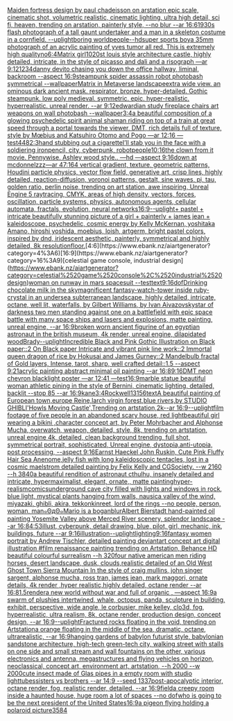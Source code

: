 [Maiden fortress design by paul chadeisson on arstation epic scale, cinematic shot, volumetric realistic, cinematic lighting, ultra high detail, sci fi, heaven, trending on arstation, painterly style, --no blur --ar 16:6](https://www.ebank.nz/aiartgenerator?category=Maiden%2520fortress%2520design%2520by%2520paul%2520chadeisson%2520on%2520arstation%2520epic%2520scale%2C%2520cinematic%2520shot%2C%2520volumetric%2520realistic%2C%2520cinematic%2520lighting%2C%2520ultra%2520high%2520detail%2C%2520sci%2520fi%2C%2520heaven%2C%2520trending%2520on%2520arstation%2C%2520painterly%2520style%2C%2520--no%2520blur%2520--ar%252016%3A6)[](https://www.ebank.nz/aiartgenerator?category=)[1930s flash photograph of a tall gaunt undertaker and a man in a skeleton costume in a cornfield. --uplight](https://www.ebank.nz/aiartgenerator?category=1930s%2520flash%2520photograph%2520of%2520a%2520tall%2520gaunt%2520undertaker%2520and%2520a%2520man%2520in%2520a%2520skeleton%2520costume%2520in%2520a%2520cornfield.%2520--uplight)[boring world](https://www.ebank.nz/aiartgenerator?category=boring%2520world)[people](https://www.ebank.nz/aiartgenerator?category=people)[](https://www.ebank.nz/aiartgenerator?category=)[--hd](https://www.ebank.nz/aiartgenerator?category=--hd)[super sports boy](https://www.ebank.nz/aiartgenerator?category=super%2520sports%2520boy)[a 35mm photograph of an acrylic painting of yves tumor all red. This is extremely high quality](https://www.ebank.nz/aiartgenerator?category=a%252035mm%2520photograph%2520of%2520an%2520acrylic%2520painting%2520of%2520yves%2520tumor%2520all%2520red.%2520This%2520is%2520extremely%2520high%2520quality)[no](https://www.ebank.nz/aiartgenerator?category=no)[6:4](https://www.ebank.nz/aiartgenerator?category=6%3A4)[Matrix girl](https://www.ebank.nz/aiartgenerator?category=Matrix%2520girl)[1020](https://www.ebank.nz/aiartgenerator?category=1020)[st louis style architecture castle, highly detailed, intricate, in the style of picasso and dali and a risograph —ar 9:12](https://www.ebank.nz/aiartgenerator?category=st%2520louis%2520style%2520architecture%2520castle%2C%2520highly%2520detailed%2C%2520intricate%2C%2520in%2520the%2520style%2520of%2520picasso%2520and%2520dali%2520and%2520a%2520risograph%2520%E2%80%94ar%25209%3A12)[1234](https://www.ebank.nz/aiartgenerator?category=1234)[danny devito chasing you down the office hallway, liminal, backroom --aspect 16:9](https://www.ebank.nz/aiartgenerator?category=danny%2520devito%2520chasing%2520you%2520down%2520the%2520office%2520hallway%2C%2520liminal%2C%2520backroom%2520--aspect%252016%3A9)[steampunk spider assassin robot photobash symmetrical --wallpaper](https://www.ebank.nz/aiartgenerator?category=steampunk%2520spider%2520assassin%2520robot%2520photobash%2520symmetrical%2520--wallpaper)[Matrix in Metaverse landscape](https://www.ebank.nz/aiartgenerator?category=Matrix%2520in%2520Metaverse%2520landscape)[extra wide view. an ominous dark ancient mask. respirator. bronze. hyper-detailed. Gothic steampunk. low poly medieval. symmetric. epic. hyper-realistic. hyperrealistic. unreal render. --ar 9:12](https://www.ebank.nz/aiartgenerator?category=extra%2520wide%2520view.%2520an%2520ominous%2520dark%2520ancient%2520mask.%2520respirator.%2520bronze.%2520hyper-detailed.%2520Gothic%2520steampunk.%2520low%2520poly%2520medieval.%2520symmetric.%2520epic.%2520hyper-realistic.%2520hyperrealistic.%2520unreal%2520render.%2520--ar%25209%3A12)[edwardian study fireplace chairs art weapons on wall photobash --wallpaper](https://www.ebank.nz/aiartgenerator?category=edwardian%2520study%2520fireplace%2520chairs%2520art%2520weapons%2520on%2520wall%2520photobash%2520--wallpaper)[3:4](https://www.ebank.nz/aiartgenerator?category=3%3A4)[a beautiful composition of a glowing psychedelic spirit animal shaman riding on top of a train at great speed through a portal towards the viewer, DMT,  rich details full of texture, style by Mœbius and Katsuhiro Otomo and Pogo —ar 12:16 —test](https://www.ebank.nz/aiartgenerator?category=a%2520beautiful%2520composition%2520of%2520a%2520glowing%2520psychedelic%2520spirit%2520animal%2520shaman%2520riding%2520on%2520top%2520of%2520a%2520train%2520at%2520great%2520speed%2520through%2520a%2520portal%2520towards%2520the%2520viewer%2C%2520DMT%2C%2520%2520rich%2520details%2520full%2520of%2520texture%2C%2520style%2520by%2520M%C5%93bius%2520and%2520Katsuhiro%2520Otomo%2520and%2520Pogo%2520%E2%80%94ar%252012%3A16%2520%E2%80%94test)[448](https://www.ebank.nz/aiartgenerator?category=448)[2:3](https://www.ebank.nz/aiartgenerator?category=2%3A3)[hand stubbing out a cigarette](https://www.ebank.nz/aiartgenerator?category=hand%2520stubbing%2520out%2520a%2520cigarette)[I’ll stab you in the face with a soldiering iron](https://www.ebank.nz/aiartgenerator?category=I%E2%80%99ll%2520stab%2520you%2520in%2520the%2520face%2520with%2520a%2520soldiering%2520iron)[pencil, city, cyberpunk, robot](https://www.ebank.nz/aiartgenerator?category=pencil%2C%2520city%2C%2520cyberpunk%2C%2520robot)[people](https://www.ebank.nz/aiartgenerator?category=people)[10:16](https://www.ebank.nz/aiartgenerator?category=10%3A16)[the clown from it movie. Pennywise. Ashley wood style.. —hd —aspect 9:16](https://www.ebank.nz/aiartgenerator?category=the%2520clown%2520from%2520it%2520movie.%2520Pennywise.%2520Ashley%2520wood%2520style..%2520%E2%80%94hd%2520%E2%80%94aspect%25209%3A16)[down at mcdonnelzzz](https://www.ebank.nz/aiartgenerator?category=down%2520at%2520mcdonnelzzz)[—ar 47:164 vertical gradient, texture, geometric patterns, Houdini particle physics, vector flow field, generative art, crisp lines, highly detailed, reaction-diffusion, voronoi patterns, gestalt, sine waves, pi, tau, golden ratio, perlin noise, trending on art station, awe inspiring, Unreal Engine 5 raytracing, CMYK, areas of high density, vectors, forces, oscillation, particle systems, physics, autonomous agents, cellular automata, fractals, evolution, neural networks](https://www.ebank.nz/aiartgenerator?category=%E2%80%94ar%252047%3A164%2520vertical%2520gradient%2C%2520texture%2C%2520geometric%2520patterns%2C%2520Houdini%2520particle%2520physics%2C%2520vector%2520flow%2520field%2C%2520generative%2520art%2C%2520crisp%2520lines%2C%2520highly%2520detailed%2C%2520reaction-diffusion%2C%2520voronoi%2520patterns%2C%2520gestalt%2C%2520sine%2520waves%2C%2520pi%2C%2520tau%2C%2520golden%2520ratio%2C%2520perlin%2520noise%2C%2520trending%2520on%2520art%2520station%2C%2520awe%2520inspiring%2C%2520Unreal%2520Engine%25205%2520raytracing%2C%2520CMYK%2C%2520areas%2520of%2520high%2520density%2C%2520vectors%2C%2520forces%2C%2520oscillation%2C%2520particle%2520systems%2C%2520physics%2C%2520autonomous%2520agents%2C%2520cellular%2520automata%2C%2520fractals%2C%2520evolution%2C%2520neural%2520networks)[16:9](https://www.ebank.nz/aiartgenerator?category=16%3A9)[--uplight](https://www.ebank.nz/aiartgenerator?category=--uplight)[+ pastel +  intricate beautifully stunning picture of a girl + painterly + james jean + kaleidoscope, psychedelic, cosmic energy by Kelly McKernan, yoshitaka Amano, hiroshi yoshida, moebius, loish, artgerm, bright pastel colors, inspired by dnd, iridescent aesthetic, painterly, symmetrical and highly detailed, 8k resolution](https://www.ebank.nz/aiartgenerator?category=%2B%2520pastel%2520%2B%2520%2520intricate%2520beautifully%2520stunning%2520picture%2520of%2520a%2520girl%2520%2B%2520painterly%2520%2B%2520james%2520jean%2520%2B%2520kaleidoscope%2C%2520psychedelic%2C%2520cosmic%2520energy%2520by%2520Kelly%2520McKernan%2C%2520yoshitaka%2520Amano%2C%2520hiroshi%2520yoshida%2C%2520moebius%2C%2520loish%2C%2520artgerm%2C%2520bright%2520pastel%2520colors%2C%2520inspired%2520by%2520dnd%2C%2520iridescent%2520aesthetic%2C%2520painterly%2C%2520symmetrical%2520and%2520highly%2520detailed%2C%25208k%2520resolution)[floor.](https://www.ebank.nz/aiartgenerator?category=floor.)[4:6](https://www.ebank.nz/aiartgenerator?category=4%3A6)[16:9](https://www.ebank.nz/aiartgenerator?category=16%3A9)[celestial game console, industrial design](https://www.ebank.nz/aiartgenerator?category=celestial%2520game%2520console%2C%2520industrial%2520design)[woman on runway in mars spacesuit  --test](https://www.ebank.nz/aiartgenerator?category=woman%2520on%2520runway%2520in%2520mars%2520spacesuit%2520%2520--test)[text](https://www.ebank.nz/aiartgenerator?category=text)[9:16](https://www.ebank.nz/aiartgenerator?category=9%3A16)[dof](https://www.ebank.nz/aiartgenerator?category=dof)[Drinking chocolate milk in the sky](https://www.ebank.nz/aiartgenerator?category=Drinking%2520chocolate%2520milk%2520in%2520the%2520sky)[magnificent fantasy-watch-tower inside ruby-crystal in an undersea subterranean landscape, highly detailed, intricate, octane, well lit, waterfalls, by Gilbert Williams, by Ivan Aivazovsky](https://www.ebank.nz/aiartgenerator?category=magnificent%2520fantasy-watch-tower%2520inside%2520ruby-crystal%2520in%2520an%2520undersea%2520subterranean%2520landscape%2C%2520highly%2520detailed%2C%2520intricate%2C%2520octane%2C%2520well%2520lit%2C%2520waterfalls%2C%2520by%2520Gilbert%2520Williams%2C%2520by%2520Ivan%2520Aivazovsky)[star of darkness two men standing against one on a battlefield with epic space battle with many space ships and lasers and explosions, matte painting, unreal engine, --ar 16:9](https://www.ebank.nz/aiartgenerator?category=star%2520of%2520darkness%2520two%2520men%2520standing%2520against%2520one%2520on%2520a%2520battlefield%2520with%2520epic%2520space%2520battle%2520with%2520many%2520space%2520ships%2520and%2520lasers%2520and%2520explosions%2C%2520matte%2520painting%2C%2520unreal%2520engine%2C%2520--ar%252016%3A9)[broken worn ancient figurine of an egyptian astronaut in the british museum, 4k render, unreal engine, dilapidated wood](https://www.ebank.nz/aiartgenerator?category=broken%2520worn%2520ancient%2520figurine%2520of%2520an%2520egyptian%2520astronaut%2520in%2520the%2520british%2520museum%2C%25204k%2520render%2C%2520unreal%2520engine%2C%2520dilapidated%2520wood)[Brady](https://www.ebank.nz/aiartgenerator?category=Brady)[--uplight](https://www.ebank.nz/aiartgenerator?category=--uplight)[Incredible Black and Pink Gothic Illustration on Black paper::2 On Black paper Intricate and vibrant pink line work::2 Immortal queen dragon of rice by Hokusai and James Gurney::2 Mandelbulb fractal of Gold layers, Intense, tarot, sharp, well crafted detail::1.5 --aspect 9:21](https://www.ebank.nz/aiartgenerator?category=Incredible%2520Black%2520and%2520Pink%2520Gothic%2520Illustration%2520on%2520Black%2520paper%3A%3A2%2520On%2520Black%2520paper%2520Intricate%2520and%2520vibrant%2520pink%2520line%2520work%3A%3A2%2520Immortal%2520queen%2520dragon%2520of%2520rice%2520by%2520Hokusai%2520and%2520James%2520Gurney%3A%3A2%2520Mandelbulb%2520fractal%2520of%2520Gold%2520layers%2C%2520Intense%2C%2520tarot%2C%2520sharp%2C%2520well%2520crafted%2520detail%3A%3A1.5%2520--aspect%25209%3A21)[acrylic painting abstract minimal oil painting --ar 16:8](https://www.ebank.nz/aiartgenerator?category=acrylic%2520painting%2520abstract%2520minimal%2520oil%2520painting%2520--ar%252016%3A8)[9:16](https://www.ebank.nz/aiartgenerator?category=9%3A16)[DMT neon chevron blacklight poster —ar 12:41 —test](https://www.ebank.nz/aiartgenerator?category=DMT%2520neon%2520chevron%2520blacklight%2520poster%2520%E2%80%94ar%252012%3A41%2520%E2%80%94test)[16:9](https://www.ebank.nz/aiartgenerator?category=16%3A9)[marble statue beautiful woman athletic pining in the style of Bernini, cinematic lighting, detailed, backlit --stop 85 --ar 16:9](https://www.ebank.nz/aiartgenerator?category=marble%2520statue%2520beautiful%2520woman%2520athletic%2520pining%2520in%2520the%2520style%2520of%2520Bernini%2C%2520cinematic%2520lighting%2C%2520detailed%2C%2520backlit%2520--stop%252085%2520--ar%252016%3A9)[kane](https://www.ebank.nz/aiartgenerator?category=kane)[3:4](https://www.ebank.nz/aiartgenerator?category=3%3A4)[Rockwell](https://www.ebank.nz/aiartgenerator?category=Rockwell)[13156](https://www.ebank.nz/aiartgenerator?category=13156)[text](https://www.ebank.nz/aiartgenerator?category=text)[A beautiful painting of European town,europe Reine,larch virgin forest,blue rivers,by STUDIO GHIBLI'Howls Moving Castle',Trending on artstation,2k--ar 16:9](https://www.ebank.nz/aiartgenerator?category=A%2520beautiful%2520painting%2520of%2520European%2520town%2Ceurope%2520Reine%2Clarch%2520virgin%2520forest%2Cblue%2520rivers%2Cby%2520STUDIO%2520GHIBLI%27Howls%2520Moving%2520Castle%27%2CTrending%2520on%2520artstation%2C2k--ar%252016%3A9)[--uplight](https://www.ebank.nz/aiartgenerator?category=--uplight)[film footage of five people in an abandoned scary house, red light](https://www.ebank.nz/aiartgenerator?category=film%2520footage%2520of%2520five%2520people%2520in%2520an%2520abandoned%2520scary%2520house%2C%2520red%2520light)[beautiful girl wearing a bikini ,character concept art, by Peter Mohrbacher and Alphonse Mucha, overwatch, weapon, detailed, style, 8k, trending on artstation, unreal engine 4k, detailed, clean background trending, full shot, symmetrical portrait, sophisticated, Unreal engine, dystopia,anti-utopia, post processing, --aspect 9:16](https://www.ebank.nz/aiartgenerator?category=beautiful%2520girl%2520wearing%2520a%2520bikini%2520%2Ccharacter%2520concept%2520art%2C%2520by%2520Peter%2520Mohrbacher%2520and%2520Alphonse%2520Mucha%2C%2520overwatch%2C%2520weapon%2C%2520detailed%2C%2520style%2C%25208k%2C%2520trending%2520on%2520artstation%2C%2520unreal%2520engine%25204k%2C%2520detailed%2C%2520clean%2520background%2520trending%2C%2520full%2520shot%2C%2520symmetrical%2520portrait%2C%2520sophisticated%2C%2520Unreal%2520engine%2C%2520dystopia%2Canti-utopia%2C%2520post%2520processing%2C%2520--aspect%25209%3A16)[Earnst Haeckel John Ruskin, Cute Pink Fluffy Hair Sea Anenome,jelly fish with long kaleidoscopic tentacles, lost in a cosmic maelstrom detailed painting by Felix Kelly and CGSociety. --w 2160 --h 3840](https://www.ebank.nz/aiartgenerator?category=Earnst%2520Haeckel%2520John%2520Ruskin%2C%2520Cute%2520Pink%2520Fluffy%2520Hair%2520Sea%2520Anenome%2Cjelly%2520fish%2520with%2520long%2520kaleidoscopic%2520tentacles%2C%2520lost%2520in%2520a%2520cosmic%2520maelstrom%2520detailed%2520painting%2520by%2520Felix%2520Kelly%2520and%2520CGSociety.%2520--w%25202160%2520--h%25203840)[a beautiful rendition of astronaut cthulhu, insanely detailed and intricate, hypermaximalist, elegant, ornate,, matte painting](https://www.ebank.nz/aiartgenerator?category=a%2520beautiful%2520rendition%2520of%2520astronaut%2520cthulhu%2C%2520insanely%2520detailed%2520and%2520intricate%2C%2520hypermaximalist%2C%2520elegant%2C%2520ornate%2C%2C%2520matte%2520painting)[hyper-realism](https://www.ebank.nz/aiartgenerator?category=hyper-realism)[comics](https://www.ebank.nz/aiartgenerator?category=comics)[underground cave city filled with lights and windows in rock, blue light, mystical plants hanging from walls, nausica valley of the wind, miyazaki, ghibli, akira, tekkonkinreet, lord of the rings --no people, person, woman, man](https://www.ebank.nz/aiartgenerator?category=underground%2520cave%2520city%2520filled%2520with%2520lights%2520and%2520windows%2520in%2520rock%2C%2520blue%2520light%2C%2520mystical%2520plants%2520hanging%2520from%2520walls%2C%2520nausica%2520valley%2520of%2520the%2520wind%2C%2520miyazaki%2C%2520ghibli%2C%2520akira%2C%2520tekkonkinreet%2C%2520lord%2520of%2520the%2520rings%2520--no%2520people%2C%2520person%2C%2520woman%2C%2520man)[๑ΘдΘ๑](https://www.ebank.nz/aiartgenerator?category=%E0%B9%91%CE%98%D0%B4%CE%98%E0%B9%91)[Mario is a bogan](https://www.ebank.nz/aiartgenerator?category=Mario%2520is%2520a%2520bogan)[blur](https://www.ebank.nz/aiartgenerator?category=blur)[Albert Bierstadt hand-painted oil painting Yosemite Valley above Merced River scenery, splendor landscape --ar 16:8](https://www.ebank.nz/aiartgenerator?category=Albert%2520Bierstadt%2520hand-painted%2520oil%2520painting%2520Yosemite%2520Valley%2520above%2520Merced%2520River%2520scenery%2C%2520splendor%2520landscape%2520--ar%252016%3A8)[4:5](https://www.ebank.nz/aiartgenerator?category=4%3A5)[3](https://www.ebank.nz/aiartgenerator?category=3)[illust, cyberpunk, detail drawing, blue, pilot, girl, mechanic, ink, buildings, future --ar 9:16](https://www.ebank.nz/aiartgenerator?category=illust%2C%2520cyberpunk%2C%2520detail%2520drawing%2C%2520blue%2C%2520pilot%2C%2520girl%2C%2520mechanic%2C%2520ink%2C%2520buildings%2C%2520future%2520--ar%25209%3A16)[illustration](https://www.ebank.nz/aiartgenerator?category=illustration)[--uplight](https://www.ebank.nz/aiartgenerator?category=--uplight)[lighting](https://www.ebank.nz/aiartgenerator?category=lighting)[9:16](https://www.ebank.nz/aiartgenerator?category=9%3A16)[fantasy women portrait by Andrew Tischler, detailed painting deviantart concept art digital illustration #film renaissance painting trending on Artstation, Behance HD beautiful colourful surrealism --h 320](https://www.ebank.nz/aiartgenerator?category=fantasy%2520women%2520portrait%2520by%2520Andrew%2520Tischler%2C%2520detailed%2520painting%2520deviantart%2520concept%2520art%2520digital%2520illustration%2520%23film%2520renaissance%2520painting%2520trending%2520on%2520Artstation%2C%2520Behance%2520HD%2520beautiful%2520colourful%2520surrealism%2520--h%2520320)[four native american men riding horses, desert landscape, dusk, clouds,realistic detailed of an Old West Ghost Town Sierra Mountain   In the style of craig mullins, john singer sargent, alphonse mucha, ross tran, james jean, mark maggori, ornate details, 4k render ,hyper realistic,highly detailed, octane render --ar 16:8](https://www.ebank.nz/aiartgenerator?category=four%2520native%2520american%2520men%2520riding%2520horses%2C%2520desert%2520landscape%2C%2520dusk%2C%2520clouds%2Crealistic%2520detailed%2520of%2520an%2520Old%2520West%2520Ghost%2520Town%2520Sierra%2520Mountain%2520%2520%2520In%2520the%2520style%2520of%2520craig%2520mullins%2C%2520john%2520singer%2520sargent%2C%2520alphonse%2520mucha%2C%2520ross%2520tran%2C%2520james%2520jean%2C%2520mark%2520maggori%2C%2520ornate%2520details%2C%25204k%2520render%2520%2Chyper%2520realistic%2Chighly%2520detailed%2C%2520octane%2520render%2520--ar%252016%3A8)[1.5](https://www.ebank.nz/aiartgenerator?category=1.5)[render](https://www.ebank.nz/aiartgenerator?category=render)[a new world without war and full of organic , —aspect 16:9](https://www.ebank.nz/aiartgenerator?category=a%2520new%2520world%2520without%2520war%2520and%2520full%2520of%2520organic%2520%2C%2520%E2%80%94aspect%252016%3A9)[a swarm of plushies intertwined, whale, octopus, panda, sculpture in building, exhibit, perspective, wide angle, le corbusier, mike kelley, clo3d, fog, hyperrealistic, ultra realism, 8k, octane render, production design, concept design, --ar 16:9](https://www.ebank.nz/aiartgenerator?category=a%2520swarm%2520of%2520plushies%2520intertwined%2C%2520whale%2C%2520octopus%2C%2520panda%2C%2520sculpture%2520in%2520building%2C%2520exhibit%2C%2520perspective%2C%2520wide%2520angle%2C%2520le%2520corbusier%2C%2520mike%2520kelley%2C%2520clo3d%2C%2520fog%2C%2520hyperrealistic%2C%2520ultra%2520realism%2C%25208k%2C%2520octane%2520render%2C%2520production%2520design%2C%2520concept%2520design%2C%2520--ar%252016%3A9)[--uplight](https://www.ebank.nz/aiartgenerator?category=--uplight)[Fractured rocks floating in the void, trending on Artstation](https://www.ebank.nz/aiartgenerator?category=Fractured%2520rocks%2520floating%2520in%2520the%2520void%2C%2520trending%2520on%2520Artstation)[a orange floating in the middle of the sea, dramatic, octane, ultrarealistic, --ar 16:9](https://www.ebank.nz/aiartgenerator?category=a%2520orange%2520floating%2520in%2520the%2520middle%2520of%2520the%2520sea%2C%2520dramatic%2C%2520octane%2C%2520ultrarealistic%2C%2520--ar%252016%3A9)[hanging gardens of babylon futurist style, babylonian sandstone architecture, high-tech green-tech city, walking street with stalls on one side and small stream and wall fountains on the other, various electronics and antenna, megastructures and flying vehicles on horizon, neoclassical, concept art, environment art, artstation, --h 2000 --w 2000](https://www.ebank.nz/aiartgenerator?category=hanging%2520gardens%2520of%2520babylon%2520futurist%2520style%2C%2520babylonian%2520sandstone%2520architecture%2C%2520high-tech%2520green-tech%2520city%2C%2520walking%2520street%2520with%2520stalls%2520on%2520one%2520side%2520and%2520small%2520stream%2520and%2520wall%2520fountains%2520on%2520the%2520other%2C%2520various%2520electronics%2520and%2520antenna%2C%2520megastructures%2520and%2520flying%2520vehicles%2520on%2520horizon%2C%2520neoclassical%2C%2520concept%2520art%2C%2520environment%2520art%2C%2520artstation%2C%2520--h%25202000%2520--w%25202000)[cute insect made of Glas pipes in a empty room with studio light](https://www.ebank.nz/aiartgenerator?category=cute%2520insect%2520made%2520of%2520Glas%2520pipes%2520in%2520a%2520empty%2520room%2520with%2520studio%2520light)[tubes](https://www.ebank.nz/aiartgenerator?category=tubes)[sisters vs brothers --ar 14:9 --seed 1337](https://www.ebank.nz/aiartgenerator?category=sisters%2520vs%2520brothers%2520--ar%252014%3A9%2520--seed%25201337)[post-apocalyptic interior, octane render, fog, realistic render, detailed. --ar 16:9](https://www.ebank.nz/aiartgenerator?category=post-apocalyptic%2520interior%2C%2520octane%2520render%2C%2520fog%2C%2520realistic%2520render%2C%2520detailed.%2520--ar%252016%3A9)[field](https://www.ebank.nz/aiartgenerator?category=field)[a creepy room inside a haunted house, huge room a lot of spaces --no dof](https://www.ebank.nz/aiartgenerator?category=a%2520creepy%2520room%2520inside%2520a%2520haunted%2520house%2C%2520huge%2520room%2520a%2520lot%2520of%2520spaces%2520--no%2520dof)[who is going to be the next president of the United States](https://www.ebank.nz/aiartgenerator?category=who%2520is%2520going%2520to%2520be%2520the%2520next%2520president%2520of%2520the%2520United%2520States)[16:9](https://www.ebank.nz/aiartgenerator?category=16%3A9)[a pigeon flying holding a polaroid picture](https://www.ebank.nz/aiartgenerator?category=a%2520pigeon%2520flying%2520holding%2520a%2520polaroid%2520picture)[3584](https://www.ebank.nz/aiartgenerator?category=3584)